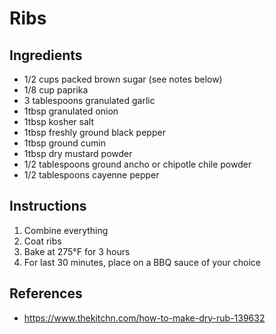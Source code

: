 # Ribs

## Ingredients
- 1/2 cups packed brown sugar (see notes below)
- 1/8 cup paprika
- 3 tablespoons granulated garlic
- 1tbsp granulated onion
- 1tbsp kosher salt
- 1tbsp freshly ground black pepper
- 1tbsp ground cumin
- 1tbsp dry mustard powder
- 1/2 tablespoons ground ancho or chipotle chile powder
- 1/2 tablespoons cayenne pepper

## Instructions
1. Combine everything
2. Coat ribs
3. Bake at 275°F for 3 hours
4. For last 30 minutes, place on a BBQ sauce of your choice

## References
- https://www.thekitchn.com/how-to-make-dry-rub-139632